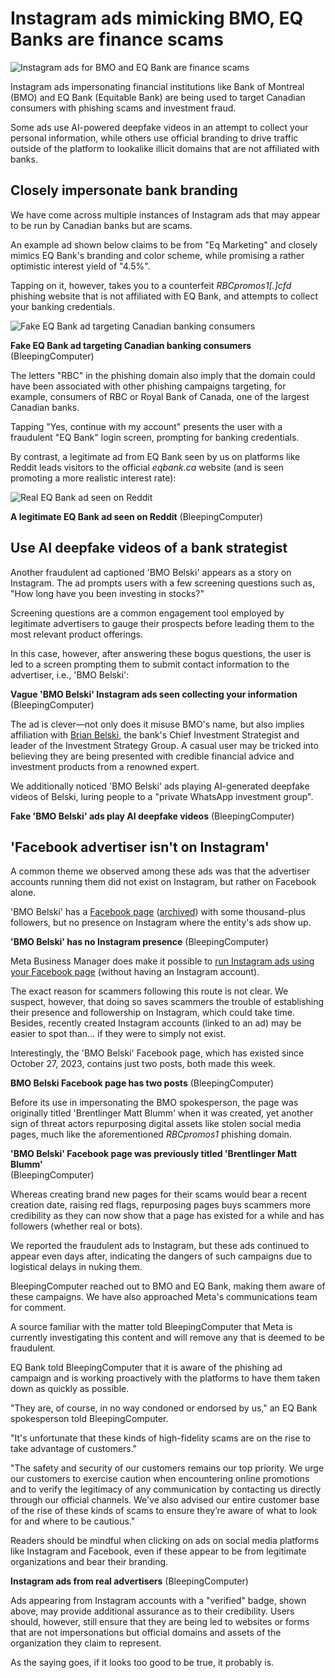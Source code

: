 # Instagram ads mimicking BMO, EQ Banks are finance scams

![Instagram ads for BMO and EQ Bank are finance scams](https://www.bleepstatic.com/content/hl-images/2025/06/18/bmo-insta-eq.png)

Instagram ads impersonating financial institutions like Bank of Montreal (BMO) and EQ Bank (Equitable Bank) are being used to target Canadian consumers with phishing scams and investment fraud.

Some ads use AI-powered deepfake videos in an attempt to collect your personal information, while others use official branding to drive traffic outside of the platform to lookalike illicit domains that are not affiliated with banks.

## Closely impersonate bank branding

We have come across multiple instances of Instagram ads that may appear to be run by Canadian banks but are scams.

An example ad shown below claims to be from "Eq Marketing" and closely mimics EQ Bank's branding and color scheme, while promising a rather optimistic interest yield of "4.5%".

Tapping on it, however, takes you to a counterfeit _RBCpromos1\[.\]cfd_ phishing website that is not affiliated with EQ Bank, and attempts to collect your banking credentials.

![Fake EQ Bank ad targeting Canadian banking consumers](https://www.bleepstatic.com/images/news/u/1164866/2025/Jun/fake-instagram-ads/fake-eq-ad-to-url.jpg)

**Fake EQ Bank ad targeting Canadian banking consumers**  
(BleepingComputer)

The letters "RBC" in the phishing domain also imply that the domain could have been associated with other phishing campaigns targeting, for example, consumers of RBC or Royal Bank of Canada, one of the largest Canadian banks.

Tapping "Yes, continue with my account" presents the user with a fraudulent "EQ Bank" login screen, prompting for banking credentials.

By contrast, a legitimate ad from EQ Bank seen by us on platforms like Reddit leads visitors to the official _eqbank.ca_ website (and is seen promoting a more realistic interest rate):

![Real EQ Bank ad seen on Reddit](https://www.bleepstatic.com/images/news/u/1164866/2025/Jun/fake-instagram-ads/real-eq-bank-ad-reddit.jpg)

**A legitimate EQ Bank ad seen on Reddit** (BleepingComputer)

## Use AI deepfake videos of a bank strategist

Another fraudulent ad captioned 'BMO Belski' appears as a story on Instagram. The ad prompts users with a few screening questions such as, "How long have you been investing in stocks?"

Screening questions are a common engagement tool employed by legitimate advertisers to gauge their prospects before leading them to the most relevant product offerings.

In this case, however, after answering these bogus questions, the user is led to a screen prompting them to submit contact information to the advertiser, i.e., 'BMO Belski':

**Vague 'BMO Belski' Instagram ads seen collecting your information**  
(BleepingComputer)

The ad is clever—not only does it misuse BMO's name, but also implies affiliation with [Brian Belski](https://capitalmarkets.bmo.com/en/our-bankers/brian-belski/), the bank's Chief Investment Strategist and leader of the Investment Strategy Group. A casual user may be tricked into believing they are being presented with credible financial advice and investment products from a renowned expert.

We additionally noticed 'BMO Belski' ads playing AI-generated deepfake videos of Belski, luring people to a "private WhatsApp investment group".

**Fake 'BMO Belski' ads play AI deepfake videos** (BleepingComputer) 

## 'Facebook advertiser isn't on Instagram' 

A common theme we observed among these ads was that the advertiser accounts running them did not exist on Instagram, but rather on Facebook alone.

'BMO Belski' has a [Facebook page](https://www.facebook.com/people/BMO-Belski/61552559743792/) ([archived](https://archive.md/Sq9vy)) with some thousand-plus followers, but no presence on Instagram where the entity's ads show up.

**'BMO Belski' has no Instagram presence** (BleepingComputer)

Meta Business Manager does make it possible to [run Instagram ads using your Facebook page](https://www.facebook.com/business/help/272348126756182?id=1997185213680277) (without having an Instagram account).

The exact reason for scammers following this route is not clear. We suspect, however, that doing so saves scammers the trouble of establishing their presence and followership on Instagram, which could take time. Besides, recently created Instagram accounts (linked to an ad) may be easier to spot than... if they were to simply not exist.

Interestingly, the 'BMO Belski' Facebook page, which has existed since October 27, 2023, contains just two posts, both made this week.

**BMO Belski Facebook page has two posts** (BleepingComputer)

Before its use in impersonating the BMO spokesperson, the page was originally titled 'Brentlinger Matt Blumm' when it was created, yet another sign of threat actors repurposing digital assets like stolen social media pages, much like the aforementioned _RBCpromos1_ phishing domain.

**'BMO Belski' Facebook page was previously titled 'Brentlinger Matt Blumm'**  
(BleepingComputer)

Whereas creating brand new pages for their scams would bear a recent creation date, raising red flags, repurposing pages buys scammers more credibility as they can now show that a page has existed for a while and has followers (whether real or bots).

We reported the fraudulent ads to Instagram, but these ads continued to appear even days after, indicating the dangers of such campaigns due to logistical delays in nuking them.

BleepingComputer reached out to BMO and EQ Bank, making them aware of these campaigns. We have also approached Meta's communications team for comment.

A source familiar with the matter told BleepingComputer that Meta is currently investigating this content and will remove any that is deemed to be fraudulent.

EQ Bank told BleepingComputer that it is aware of the phishing ad campaign and is working proactively with the platforms to have them taken down as quickly as possible.

"They are, of course, in no way condoned or endorsed by us," an EQ Bank spokesperson told BleepingComputer.

"It's unfortunate that these kinds of high-fidelity scams are on the rise to take advantage of customers."

"The safety and security of our customers remains our top priority. We urge our customers to exercise caution when encountering online promotions and to verify the legitimacy of any communication by contacting us directly through our official channels. We've also advised our entire customer base of the rise of these kinds of scams to ensure they’re aware of what to look for and where to be cautious."

Readers should be mindful when clicking on ads on social media platforms like Instagram and Facebook, even if these appear to be from legitimate organizations and bear their branding.

**Instagram ads from real advertisers** (BleepingComputer)

Ads appearing from Instagram accounts with a "verified" badge, shown above, may provide additional assurance as to their credibility. Users should, however, still ensure that they are being led to websites or forms that are not impersonations but official domains and assets of the organization they claim to represent.

As the saying goes, if it looks too good to be true, it probably is.